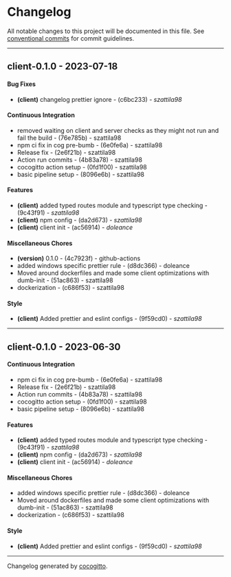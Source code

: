 # Changelog
All notable changes to this project will be documented in this file. See [conventional commits](https://www.conventionalcommits.org/) for commit guidelines.

- - -
## client-0.1.0 - 2023-07-18
#### Bug Fixes
- **(client)** changelog prettier ignore - (c6bc233) - *szattila98*
#### Continuous Integration
- removed waiting on client and server checks as they might not run and fail the build - (76e785b) - szattila98
- npm ci fix in cog pre-bumb - (6e0fe6a) - szattila98
- Release fix - (2e6f21b) - szattila98
- Action run commits - (4b83a78) - szattila98
- cocogitto action setup - (0fd1f00) - szattila98
- basic pipeline setup - (8096e6b) - szattila98
#### Features
- **(client)** added typed routes module and typescript type checking - (9c43f91) - *szattila98*
- **(client)** npm config - (da2d673) - *szattila98*
- **(client)** client init - (ac56914) - *doleance*
#### Miscellaneous Chores
- **(version)** 0.1.0 - (4c7923f) - github-actions
- added windows specific prettier rule - (d8dc366) - doleance
- Moved around dockerfiles and made some client optimizations with dumb-init - (51ac863) - szattila98
- dockerization - (c686f53) - szattila98
#### Style
- **(client)** Added prettier and eslint configs - (9f59cd0) - *szattila98*

- - -

## client-0.1.0 - 2023-06-30
#### Continuous Integration
- npm ci fix in cog pre-bumb - (6e0fe6a) - szattila98
- Release fix - (2e6f21b) - szattila98
- Action run commits - (4b83a78) - szattila98
- cocogitto action setup - (0fd1f00) - szattila98
- basic pipeline setup - (8096e6b) - szattila98
#### Features
- **(client)** added typed routes module and typescript type checking - (9c43f91) - *szattila98*
- **(client)** npm config - (da2d673) - *szattila98*
- **(client)** client init - (ac56914) - *doleance*
#### Miscellaneous Chores
- added windows specific prettier rule - (d8dc366) - doleance
- Moved around dockerfiles and made some client optimizations with dumb-init - (51ac863) - szattila98
- dockerization - (c686f53) - szattila98
#### Style
- **(client)** Added prettier and eslint configs - (9f59cd0) - *szattila98*

- - -

Changelog generated by [cocogitto](https://github.com/cocogitto/cocogitto).